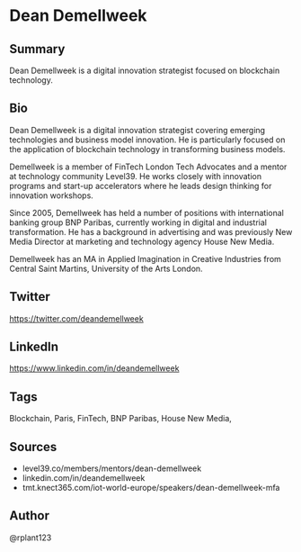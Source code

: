 # Dean Demellweek

## Summary
Dean Demellweek is a digital innovation strategist focused on blockchain technology.

## Bio
Dean Demellweek is a digital innovation strategist covering emerging technologies and business model innovation. He is particularly focused on the application of blockchain technology in transforming business models. 

Demellweek is a member of FinTech London Tech Advocates and a mentor at technology community Level39. He works closely with innovation programs and start-up accelerators where he leads design thinking for innovation workshops.

Since 2005, Demellweek has held a number of positions with international banking group BNP Paribas, currently working in digital and industrial transformation. He has a background in advertising and was previously New Media Director at marketing and technology agency House New Media. 

Demellweek has an MA in Applied Imagination in Creative Industries from Central Saint Martins, University of the Arts London. 

## Twitter
https://twitter.com/deandemellweek

## LinkedIn
https://www.linkedin.com/in/deandemellweek

## Tags
Blockchain, Paris, FinTech, BNP Paribas, House New Media,

## Sources
- level39.co/members/mentors/dean-demellweek
- linkedin.com/in/deandemellweek
- tmt.knect365.com/iot-world-europe/speakers/dean-demellweek-mfa

## Author
@rplant123
